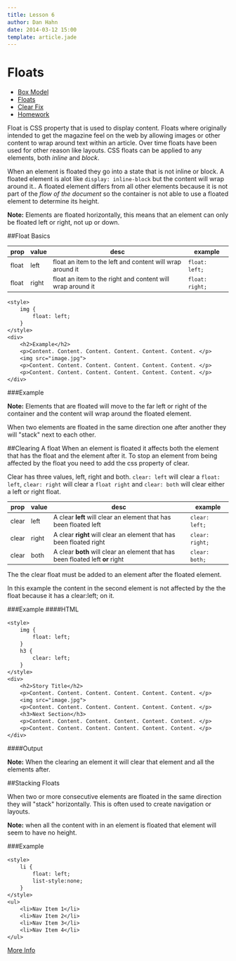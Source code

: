 ```yaml
---
title: Lesson 6
author: Dan Hahn
date: 2014-03-12 15:00
template: article.jade
---
```


# Floats

* [Box Model]()
* [Floats](floats.html)
* [Clear Fix](clear-fix.html)
* [Homework](homework.html)

Float is CSS property that is used to display content.  Floats where originally intended to get the magazine feel on the web by allowing images or other content to wrap around text within an article.  Over time floats have been used for other reason like layouts. CSS floats can be applied to any elements, both *inline* and *block*.

When an element is floated they go into a state that is not inline or block.  A floated element is alot like `display: inline-block` but the content will wrap around it..  A floated element differs from all other elements because it is not part of the *flow of the document* so the container is not able to use a floated element to determine its height.

**Note:** Elements are floated horizontally, this means that an element can only be floated left or right, not up or down.

##Float Basics

|prop|value|desc|example|
|----|-----|----|-------|
|float|left|float an item to the left and content will wrap around it|`float: left;`|
|float|right|float an item to the right and content will wrap around it|`float: right;`|

	<style>
        img {
            float: left;
        }
    </style>
    <div>
        <h2>Example</h2>
        <p>Content. Content. Content. Content. Content. Content. </p>
        <img src="image.jpg">
        <p>Content. Content. Content. Content. Content. Content. </p>
        <p>Content. Content. Content. Content. Content. Content. </p>
    </div>

###Example

<div id="basic_float"></div>

**Note:** Elements that are floated will move to the far left or right of the container and the content will wrap around the floated element.

When two elements are floated in the same direction one after another they will "stack" next to each other.

##Clearing A float
When an element is floated it affects both the element that has the float and the element after it.  To stop an element from being affected by the float you need to add the css property of clear.

Clear has three values, left, right and both.  `clear: left` will clear a `float: left`, `clear: right` will clear a `float right` and `clear: both` will clear either a left or right float.

|prop|value|desc|example|
|----|-----|----|-------|
|clear|left|A clear **left** will clear an element that has been floated left|`clear: left;`|
|clear|right|A clear **right** will clear an element that has been floated right|`clear: right;`|
|clear|both|A clear **both** will clear an element that has been floated left **or** right|`clear: both;`|

The the clear float must be added to an element after the floated element.

In this example the content in the second element is not affected by the the float because it has a clear:left; on it.

###Example
####HTML

    <style>
        img {
            float: left;
        }
        h3 {
            clear: left;
        }
    </style>
    <div>
		<h2>Story Title</h2>
		<p>Content. Content. Content. Content. Content. Content. </p>
		<img src="image.jpg">
		<p>Content. Content. Content. Content. Content. Content. </p>
		<h3>Next Section</h3>
		<p>Content. Content. Content. Content. Content. Content. </p>
		<p>Content. Content. Content. Content. Content. Content. </p>
	</div>

####Output

 <div id="basic_clear"></div>

 **Note:** When the clearing an element it will clear that element and all the elements after.

##Stacking Floats

When two or more consecutive elements are floated in the same direction they will "stack" horizontally.  This is often used to create navigation or layouts.

**Note:** when all the content with in an element is floated that element will seem to have no height.

###Example

	<style>
		li {
			float: left;
			list-style:none;
		}
	</style>
	<ul>
		<li>Nav Item 1</li>
		<li>Nav Item 2</li>
		<li>Nav Item 3</li>
		<li>Nav Item 4</li>
	</ul>

<div id="stacking_content"></div>


[More Info](http://css-tricks.com/all-about-floats/)

<script src="lesson-6.js"></script>